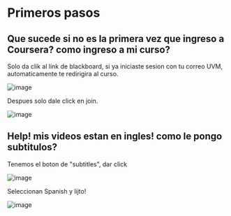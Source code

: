 # Primeros pasos

## Que sucede si no es la primera vez que ingreso a Coursera? como ingreso a mi curso?

Solo da clik al link de blackboard, si ya iniciaste sesion con tu correo UVM, automaticamente te redirigira al curso.

![image](https://user-images.githubusercontent.com/71740335/213076865-305333d1-fc2d-438b-bd14-7bdcae901a8e.png)

Despues solo dale click en join.

![image](https://user-images.githubusercontent.com/71740335/213077034-046fa325-dcd6-49cc-927e-d8a225ca9f2d.png)

## Help! mis videos estan en ingles! como le pongo subtitulos?

Tenemos el boton de "subtitles", dar click

![image](https://user-images.githubusercontent.com/71740335/213077241-55c94c14-4966-43a4-b878-8f7a1e88f441.png)

Seleccionan Spanish y lijto!

![image](https://user-images.githubusercontent.com/71740335/213077339-9450b96c-8ec7-4b26-8989-2bac1e93e321.png)

